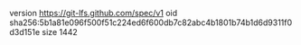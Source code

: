 version https://git-lfs.github.com/spec/v1
oid sha256:5b1a81e096f500f51c224ed6f600db7c82abc4b1801b74b1d6d9311f0d3d151e
size 1442
